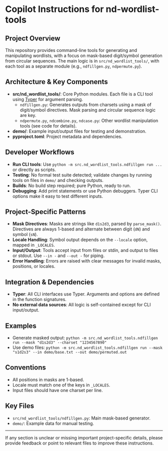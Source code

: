 # Copilot Instructions for nd-wordlist-tools

## Project Overview
This repository provides command-line tools for generating and manipulating wordlists, with a focus on mask-based digit/symbol generation from circular sequences. The main logic is in `src/nd_wordlist_tools/`, with each tool as a separate module (e.g., `ndfillgen.py`, `ndpermute.py`).

## Architecture & Key Components
- **src/nd_wordlist_tools/**: Core Python modules. Each file is a CLI tool using [Typer](https://typer.tiangolo.com/) for argument parsing.
  - `ndfillgen.py`: Generates outputs from charsets using a mask of digit/symbol directives. Mask parsing and circular sequence logic are key.
  - `ndpermute.py`, `ndcombine.py`, `ndcase.py`: Other wordlist manipulation tools (see code for details).
- **demo/**: Example input/output files for testing and demonstration.
- **pyproject.toml**: Project metadata and dependencies.

## Developer Workflows
- **Run CLI tools**: Use `python -m src.nd_wordlist_tools.ndfillgen run ...` or directly as scripts.
- **Testing**: No formal test suite detected; validate changes by running tools on files in `demo/` and checking outputs.
- **Builds**: No build step required; pure Python, ready to run.
- **Debugging**: Add print statements or use Python debuggers. Typer CLI options make it easy to test different inputs.

## Project-Specific Patterns
- **Mask Directives**: Masks are strings like `d1s2d3`, parsed by `parse_mask()`. Directives are always 1-based and alternate between digit (`dN`) and symbol (`sN`).
- **Locale Handling**: Symbol output depends on the `--locale` option, mapped in `_LOCALES`.
- **Input/Output**: Tools accept input from files or stdin, and output to files or stdout. Use `--in -` and `--out -` for piping.
- **Error Handling**: Errors are raised with clear messages for invalid masks, positions, or locales.

## Integration & Dependencies
- **Typer**: All CLI interfaces use Typer. Arguments and options are defined in the function signatures.
- **No external data sources**: All logic is self-contained except for CLI input/output.

## Examples
- Generate masked output: `python -m src.nd_wordlist_tools.ndfillgen run --mask "d1s2d3" --charset "1234567890"`
- Use demo files: `python -m src.nd_wordlist_tools.ndfillgen run --mask "s1d2s3" --in demo/base.txt --out demo/permuted.out`

## Conventions
- All positions in masks are 1-based.
- Locale must match one of the keys in `_LOCALES`.
- Input files should have one charset per line.

## Key Files
- `src/nd_wordlist_tools/ndfillgen.py`: Main mask-based generator.
- `demo/`: Example data for manual testing.

---
If any section is unclear or missing important project-specific details, please provide feedback or point to relevant files to improve these instructions.

